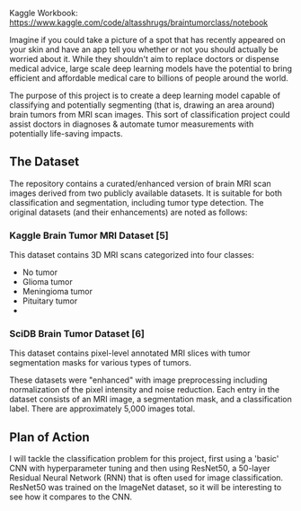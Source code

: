 Kaggle Workbook: https://www.kaggle.com/code/altasshrugs/braintumorclass/notebook 

Imagine if you could take a picture of a spot that has recently appeared on your skin and have an app tell you whether or not you should actually be worried about it. While they shouldn't aim to replace doctors or dispense medical advice, large scale deep learning models have the potential to bring efficient and affordable medical care to billions of people around the world.

The purpose of this project is to create a deep learning model capable of classifying and potentially segmenting (that is, drawing an area around) brain tumors from MRI scan images. This sort of classification project could assist doctors in diagnoses & automate tumor measurements with potentially life-saving impacts.

## The Dataset
The repository contains a curated/enhanced version of brain MRI scan images derived from two publicly available datasets. It is suitable for both classification and segmentation, including tumor type detection. The original datasets (and their enhancements) are noted as follows:

### Kaggle Brain Tumor MRI Dataset [5]
This dataset contains 3D MRI scans categorized into four classes:
* No tumor
* Glioma tumor
* Meningioma tumor
* Pituitary tumor
* 
### SciDB Brain Tumor Dataset [6]
This dataset contains pixel-level annotated MRI slices with tumor segmentation masks for various types of tumors.

These datasets were "enhanced" with image preprocessing including normalization of the pixel intensity and noise reduction. Each entry in the dataset consists of an MRI image, a segmentation mask, and a classification label. There are approximately 5,000 images total.

## Plan of Action
I will tackle the classification problem for this project, first using a 'basic' CNN with hyperparameter tuning and then using ResNet50, a 50-layer Residual Neural Network (RNN) that is often used for image classification. ResNet50 was trained on the ImageNet dataset, so it will be interesting to see how it compares to the CNN.
